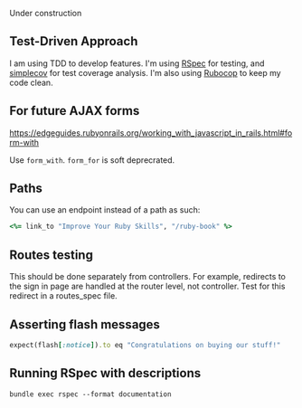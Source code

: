 Under construction

## Test-Driven Approach

I am using TDD to develop features. I'm using [RSpec](https://github.com/rspec/rspec-rails) for testing, and [simplecov](https://github.com/colszowka/simplecov) for test coverage analysis. I'm also using [Rubocop](https://github.com/rubocop-hq/rubocop-rails) to keep my code clean.

## For future AJAX forms

https://edgeguides.rubyonrails.org/working_with_javascript_in_rails.html#form-with

Use `form_with`. `form_for` is soft deprecrated.

## Paths
You can use an endpoint instead of a path as such:

```rb
<%= link_to "Improve Your Ruby Skills", "/ruby-book" %>
```

## Routes testing

This should be done separately from controllers.
For example, redirects to the sign in page are handled at the router level, not controller. Test for this redirect in a routes_spec file.

## Asserting flash messages

```rb
expect(flash[:notice]).to eq "Congratulations on buying our stuff!"
```

## Running RSpec with descriptions

```shell
bundle exec rspec --format documentation
```